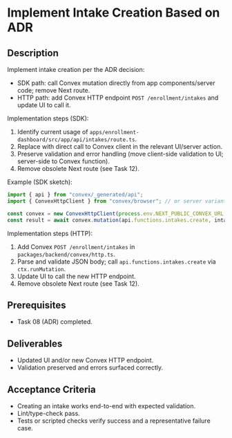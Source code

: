# Implement Intake Creation Based on ADR

## Description
Implement intake creation per the ADR decision:
- SDK path: call Convex mutation directly from app components/server code; remove Next route.
- HTTP path: add Convex HTTP endpoint `POST /enrollment/intakes` and update UI to call it.

Implementation steps (SDK):
1. Identify current usage of `apps/enrollment-dashboard/src/app/api/intakes/route.ts`.
2. Replace with direct call to Convex client in the relevant UI/server action.
3. Preserve validation and error handling (move client-side validation to UI; server-side to Convex function).
4. Remove obsolete Next route (see Task 12).

Example (SDK sketch):
```ts
import { api } from "convex/_generated/api";
import { ConvexHttpClient } from "convex/browser"; // or server variant

const convex = new ConvexHttpClient(process.env.NEXT_PUBLIC_CONVEX_URL!);
const result = await convex.mutation(api.functions.intakes.create, intakeArgs);
```

Implementation steps (HTTP):
1. Add Convex `POST /enrollment/intakes` in `packages/backend/convex/http.ts`.
2. Parse and validate JSON body; call `api.functions.intakes.create` via `ctx.runMutation`.
3. Update UI to call the new HTTP endpoint.
4. Remove obsolete Next route (see Task 12).

## Prerequisites
- Task 08 (ADR) completed.

## Deliverables
- Updated UI and/or new Convex HTTP endpoint.
- Validation preserved and errors surfaced correctly.

## Acceptance Criteria
- Creating an intake works end-to-end with expected validation.
- Lint/type-check pass.
- Tests or scripted checks verify success and a representative failure case.

